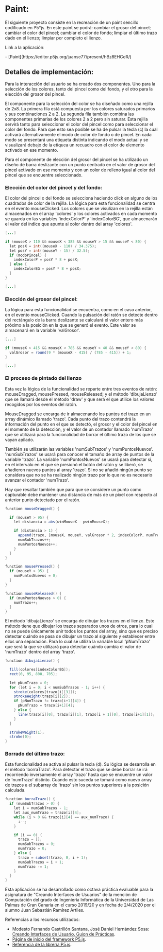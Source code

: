 <h1>Paint:</h1>

<p>El siguiente proyecto consiste en la recreación de un paint sencillo codificado en P5*js. En este paint se podrá: cambiar el grosor del pincel; cambiar el color del pincel; cambiar el color de fondo; limpiar el último trazo dado en el lienzo; limpiar por completo el lienzo.</p>

<p>Link a la aplicación:</p>
- [Paint](https://editor.p5js.org/juanse77/present/hBz8EHCeR/)

<h2>Detalles de implementación:</h2>

<p>Para la interacción del usuario se ha creado dos componentes. Uno para la selección de los colores, tanto del pincel como del fondo, y el otro para la elección del grosor del pincel.</p>

<p>El componente para la selección del color se ha diseñado como una rejilla de 2x8. La primera fila está compuesta por los colores saturados primarios y sus combinaciones 2 a 2. La segunda fila también combina las componentes primarias de los colores 2 a 2 pero sin saturar. Esta rejilla servirá tanto para seleccionar el color del pincel como para seleccionar el color del fondo. Para que esto sea posible se ha de pulsar la tecla (c) la cual activará alternativamente el modo de color de fondo o de pincel. En cada modo se presentará una etiqueta distinta indicando el modo actual y se visualizará debajo de la etiquea un recuadro con el color de elemento activado en ese momento.</p>

<p>Para el componente de elección del grosor del pincel se ha utilizado un diseño de barra deslizante con un punto centrado en el valor de grosor del pincel activado en ese momento y con un color de relleno igual al color del pincel que se encuentre seleccionado.</p>

<h3>Elección del color del pincel y del fondo:</h3>

<p>El color del pincel o del fondo se selecciona haciendo click en alguno de los cuadrados de color de la rejilla. La lógica para esta funcionalidad se centra en el evento mouseClicked. Los colores que se visulizan en la rejilla están almacenados en el array 'colores' y los colores activados en cada momento se guarda en las variables 'indexColorP' y 'indexColorBG', que almacenarán el valor del índice que apunte al color dentro del array 'colores'.</p>

```java
[...]

if (mouseX > 110 && mouseX < 385 && mouseY > 15 && mouseY < 80) {
  let posX = int((mouseX - 110) / 34.375);
  let posY = int((mouseY - 15) / 32.5);
  if (modoPincel) {
    indexColorP = posY * 8 + posX;
  } else {
    indexColorBG = posY * 8 + posX;
  }
}

[...]
```

<h3>Elección del grosor del pincel:</h3>

<p>La lógica para esta funcionalidad se encuentra, como en el caso anterior, en el evento mouseClicked. Cuando la pulsación del ratón se detecte dentro del rectángulo de la barra deslizante se calculará el valor entero más próximo a la posición en la que se generó el evento. Este valor se almacenará en la variable 'valGrosor'.</p>

```java
[...]

if (mouseX > 415 && mouseX < 785 && mouseY > 40 && mouseY < 80) {
  valGrosor = round(9 * (mouseX - 415) / (785 - 415)) + 1;
}

[...]
```

<h3>El proceso de pintado del lienzo</h3>

<p>Esta vez la lógica de la funcionalidad se reparte entre tres eventos de ratón: mouseDragged, mousePressed, mouseReleased; y el método 'dibujaLienzo' que se llamará desde el método 'draw' y que será el que utilice los valores recogidos por los eventos del ratón.</p>

<p>MouseDragged se encarga de ir almacenando los puntos del trazo en un array dinámico llamado 'trazo'. Cada punto del trazo contendrá la información del punto en el que se detectó, el grosor y el color del pincel en el momento de la detección, y el valor de un contador llamado 'numTrazo' que se utilizará para la funcionalidad de borrar el último trazo de los que se vayan apilado.</p>

<p>También se utilizarán las variables 'numSubTrazos' y 'numPuntosNuevos'. 'numSubTrazos' se usará para conocer el tamaño de array de puntos de la variable 'trazo'. La variable 'numPuntosNuevos' se usará para detectar si, en el intervalo en el que se presionó el botón del ratón y se liberó, se añadieron nuevos puntos al array 'trazo'. Si no se añadió ningún punto se considera que no se ha realizado ningún trazo por lo que no es necesario avanzar el contador 'numTrazo'.</p>

<p>Hay que resaltar también que para que se considere un punto como capturable debe mantener una distancia de más de un pixel con respecto al anterior punto detectado por el ratón.</p>

```java
function mouseDragged() {

  if (mouseY > 95) {
    let distancia = abs(winMouseX - pwinMouseX);

    if (distancia > 1) {
      append(trazo, [mouseX, mouseY, valGrosor * 2, indexColorP, numTrazo]);
      numSubTrazos++;
      numPuntosNuevos++;
    }
  }
}

function mousePressed() {
  if (mouseY > 95) {
    numPuntosNuevos = 0;
  }
}

function mouseReleased() {
  if (numPuntosNuevos > 0) {
    numTrazo++;
  }
}
```

<p>El método 'dibujaLienzo' se encarga de dibujar los trazos en el lienzo. Este método tiene que dibujar los trazos separados unos de otros, para lo cual no se puede únicamente unir todos los puntos del array, sino que es preciso detectar cuándo se pasa de dibujar un trazo al siguiente y establecer entre ellos una separación. Para lo cual se utiliza la variable local 'pNumTrazo' que será la que se utilizará para detectar cuándo cambia el valor de 'numTrazo' dentro del array 'trazo'.</p>

```java
function dibujaLienzo() {

  fill(colores[indexColorBG]);
  rect(0, 95, 800, 705);

  let pNumTrazo = 0;
  for (let i = 0; i < numSubTrazos - 1; i++) {
    stroke(colores[trazo[i][3]]);
    strokeWeight(trazo[i][2]);
    if (pNumTrazo != trazo[i+1][4]) {
      pNumTrazo = trazo[i+1][4];
    } else {
      line(trazo[i][0], trazo[i][1], trazo[i + 1][0], trazo[i+1][1]);
    }
  }

  strokeWeight(1);
  stroke(0);
}
```

<h3>Borrado del último trazo:</h3>

<p>Esta funcionalidad se activa al pulsar la tecla (d). Su lógica se desarrolla en el método 'borraTrazo'. Para detectar el trazo que se debe borrar se irá recorriendo inversamente el array 'trazo' hasta que se encuentre un valor de 'numTrazo' distinto. Cuando esto suceda se tomará como nuevo array de trazos a el subarray de 'trazo' sin los puntos superiores a la posición calculada.</p>

```java
function borraTrazo() {
  if (numSubTrazos > 0) {
    let i = numSubTrazos - 1;
    let aux_numTrazo = trazo[i][4];
    while (i > 0 && trazo[i][4] == aux_numTrazo) {
      i--;
    }

    if (i == 0) {
      trazo = [];
      numSubTrazos = 0;
      numTrazo = 0;
    } else {
      trazo = subset(trazo, 0, i + 1);
      numSubTrazos = i + 1;
      numTrazo -= 1;
    }
  }
}
```

<p>Esta aplicación se ha desarrollado como octava práctica evaluable para la asignatura de "Creando Interfaces de Usuarios" de la mención de Computación del grado de Ingeniería Informática de la Universidad de Las Palmas de Gran Canaria en el curso 2019/20 y en fecha de 2/4/2020 por el alumno Juan Sebastián Ramírez Artiles.</p>

<p>Referencias a los recursos utilizados:</p>

- Modesto Fernando Castrillón Santana, José Daniel Hernández Sosa: [Creando Interfaces de Usuario. Guion de Prácticas](https://cv-aep.ulpgc.es/cv/ulpgctp20/pluginfile.php/126724/mod_resource/content/25/CIU_Pr_cticas.pdf).
- [Página de inicio del framework P5.js](https://p5js.org/).
- [Referencia de la librería P5.js](https://p5js.org/reference/). 
